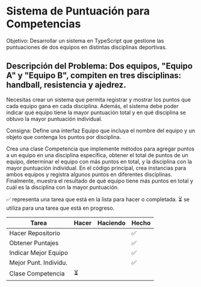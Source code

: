 # Sistema de Puntuación para Competencias
Objetivo: Desarrollar un sistema en TypeScript que gestione las puntuaciones de dos equipos en distintas disciplinas deportivas.

## Descripción del Problema: Dos equipos, "Equipo A" y "Equipo B", compiten en tres disciplinas: handball, resistencia y ajedrez. 

Necesitas crear un sistema que permita registrar y mostrar los puntos que cada equipo gana en cada disciplina. Además, el sistema debe poder indicar qué equipo tiene la mayor puntuación total y en qué disciplina se obtuvo la mayor puntuación individual.

Consigna: Define una interfaz Equipo que incluya el nombre del equipo y un objeto que contenga los puntos por disciplina.

Crea una clase Competencia que implemente métodos para agregar puntos a un equipo en una disciplina específica, obtener el total de puntos de un equipo, determinar el equipo con más puntos en total, y la disciplina con la mayor puntuación individual.
En el código principal, crea instancias para ambos equipos y registra algunos puntos en diferentes disciplinas. Finalmente, muestra el resultado de qué equipo tiene más puntos en total y cuál es la disciplina con la mayor puntuación.

:white_check_mark: representa una tarea que está en la lista para hacer o completada.
:hourglass_flowing_sand: se utiliza para una tarea que está en progreso.

| **Tarea**            | **Hacer**            | **Haciendo**          | **Hecho**             |
|----------------------|----------------------|-----------------------|-----------------------|
| Hacer Repositorio    |                      |                       | :white_check_mark:    |
| Obtener Puntajes     |                      |                       | :white_check_mark:    |
| Indicar Mejor Equipo |                      |                       | :white_check_mark:    |
| Mejor Punt. Individu.|                      |                       | :white_check_mark:    |
| Clase Competencia    |:hourglass_flowing_sand:|                     |                       |
